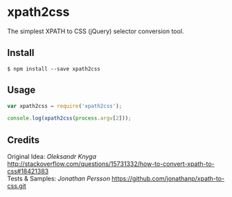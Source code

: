 # xpath2css
The simplest XPATH to CSS (jQuery) selector conversion tool.

## Install
```
$ npm install --save xpath2css
```

## Usage
```js
var xpath2css = require('xpath2css');

console.log(xpath2css(process.argv[2]));
```

## Credits
Original Idea: *Oleksandr Knyga* http://stackoverflow.com/questions/15731332/how-to-convert-xpath-to-css#18421383  
Tests & Samples: *Jonathan Persson* https://github.com/jonathanp/xpath-to-css.git  
